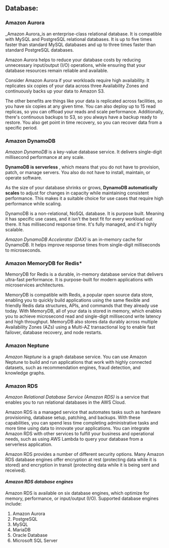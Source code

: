 
## Database:

### Amazon Aurora

_Amazon Aurora_is an enterprise-class relational database. It is compatible with MySQL and PostgreSQL relational databases. It is up to five times faster than standard MySQL databases and up to three times faster than standard PostgreSQL databases.

Amazon Aurora helps to reduce your database costs by reducing unnecessary input/output (I/O) operations, while ensuring that your database resources remain reliable and available.

Consider Amazon Aurora if your workloads require high availability. It replicates six copies of your data across three Availability Zones and continuously backs up your data to Amazon S3.

The other benefits are things like your data is replicated across facilities, so you have six copies at any given time. You can also deploy up to 15 read replicas, so you can offload your reads and scale performance. Additionally, there's continuous backups to S3, so you always have a backup ready to restore. You also get point in time recovery, so you can recover data from a specific period.

### Amazon DynamoDB

_Amazon DynamoDB_ is a key-value database service. It delivers single-digit millisecond performance at any scale.

**DynamoDB is serverless** , which means that you do not have to provision, patch, or manage servers. You also do not have to install, maintain, or operate software.

As the size of your database shrinks or grows, **DynamoDB automatically scales** to adjust for changes in capacity while maintaining consistent performance. This makes it a suitable choice for use cases that require high performance while scaling.

DynamoDB is a non-relational, NoSQL database. It is purpose built. Meaning it has specific use cases, and it isn't the best fit for every workload out there. It has millisecond response time. It's fully managed, and it's highly scalable.

_Amazon DynamoDB Accelerator (DAX)_ is an in-memory cache for DynamoDB. It helps improve response times from single-digit milliseconds to microseconds.

### Amazon MemoryDB for Redis\*

MemoryDB for Redis is a durable, in-memory database service that delivers ultra-fast performance. It is purpose-built for modern applications with microservices architectures.

MemoryDB is compatible with Redis, a popular open source data store, enabling you to quickly build applications using the same flexible and friendly Redis data structures, APIs, and commands that they already use today. With MemoryDB, all of your data is stored in memory, which enables you to achieve microsecond read and single-digit millisecond write latency and high throughput. MemoryDB also stores data durably across multiple Availability Zones (AZs) using a Multi-AZ transactional log to enable fast failover, database recovery, and node restarts.

### Amazon Neptune

_Amazon Neptune_ is a graph database service. You can use Amazon Neptune to build and run applications that work with highly connected datasets, such as recommendation engines, fraud detection, and knowledge graphs.

### Amazon RDS

_Amazon Relational Database Service (Amazon RDS)_ is a service that enables you to run relational databases in the AWS Cloud.

Amazon RDS is a managed service that automates tasks such as hardware provisioning, database setup, patching, and backups. With these capabilities, you can spend less time completing administrative tasks and more time using data to innovate your applications. You can integrate Amazon RDS with other services to fulfill your business and operational needs, such as using AWS Lambda to query your database from a serverless application.

Amazon RDS provides a number of different security options. Many Amazon RDS database engines offer encryption at rest (protecting data while it is stored) and encryption in transit (protecting data while it is being sent and received).

#### _Amazon RDS database engines_

Amazon RDS is available on six database engines, which optimize for memory, performance, or input/output (I/O). Supported database engines include:

1. Amazon Aurora
2. PostgreSQL
3. MySQL
4. MariaDB
5. Oracle Database
6. Microsoft SQL Server